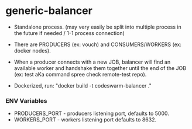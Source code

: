 generic-balancer
================
* Standalone process. (may very easily be split into multiple process in the future if needed / 1-1 process connection)

* There are PRODUCERS (ex: vouch) and CONSUMERS/WORKERS (ex: docker nodes).

* When a producer connects with a new JOB, balancer will find an available worker and handshake them together until the end of the JOB (ex: test aKa command spree check remote-test repo).

* Dockerized, run: "docker build -t codeswarm-balancer ."

### ENV Variables

* PRODUCERS_PORT - producers listening port, defaults to 5000.
* WORKERS_PORT - workers listening port defaults to 8632.

